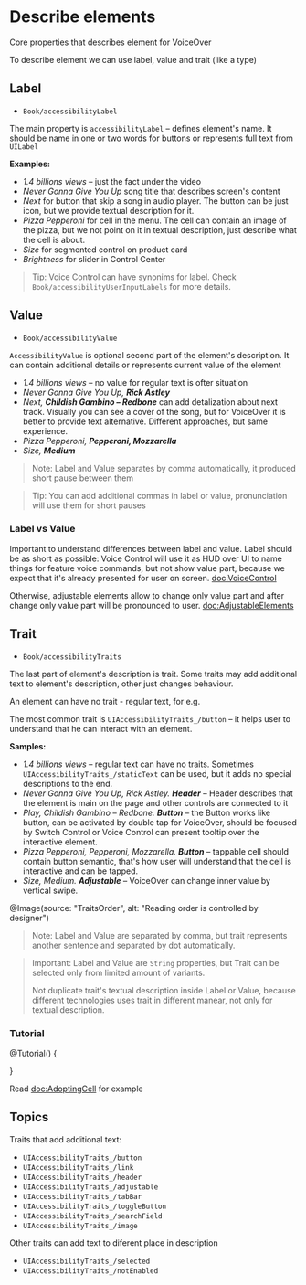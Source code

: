 # Describe elements

Core properties that describes element for VoiceOver

To describe element we can use label, value and trait (like a type)

## Label

- ``Book/accessibilityLabel``

The main property is `accessibilityLabel` – defines element's name. It should be name in one or two words for buttons or represents full text from `UILabel` 

**Examples:**
- *1.4 billions views* – just the fact under the video
- *Never Gonna Give You Up* song title that describes screen's content
- *Next* for button that skip a song in audio player. The button can be just icon, but we provide textual description for it.
- *Pizza Pepperoni* for cell in the menu. The cell can contain an image of the pizza, but we not point on it in textual description, just describe what the cell is about.
- *Size* for segmented control on product card
- *Brightness* for slider in Control Center

> Tip: Voice Control can have synonims for label. Check ``Book/accessibilityUserInputLabels`` for more details.

## Value

- ``Book/accessibilityValue``

`AccessibilityValue` is optional second part of the element's description. It can contain additional details or represents current value of the element
- *1.4 billions views* – no value for regular text is ofter situation
- *Never Gonna Give You Up, **Rick Astley*** 
- *Next, **Childish Gambino – Redbone*** can add detalization about next track. Visually you can see a cover of the song, but for VoiceOver it is better to provide text alternative. Different approaches, but same experience.
- *Pizza Pepperoni, **Pepperoni, Mozzarella***
- *Size, **Medium***

> Note: Label and Value separates by comma automatically, it produced short pause between them

> Tip: You can add additional commas in label or value, pronunciation will use them for short pauses

### Label vs Value

Important to understand differences between label and value. Label should be as short as possible: Voice Control will use it as HUD over UI to name things for feature voice commands, but not show value part, because we expect that it's already presented for user on screen. <doc:VoiceControl>

Otherwise, adjustable elements allow to change only value part and after change only value part will be pronounced to user. <doc:AdjustableElements>

## Trait
- ``Book/accessibilityTraits``

The last part of element's description is trait. Some traits may add additional text to element's description, other just changes behaviour. 

An element can have no trait - regular text, for e.g.

The most common trait is ``UIAccessibilityTraits_/button`` – it helps user to understand that he can interact with an element.

**Samples:**
- *1.4 billions views* – regular text can have no traits. Sometimes ``UIAccessibilityTraits_/staticText`` can be used, but it adds no special descriptions to the end. 
- *Never Gonna Give You Up, Rick Astley. **Header*** – Header describes that the element is main on the page and other controls are connected to it
- *Play, Childish Gambino – Redbone. **Button*** – the Button works like button, can be activated by double tap for VoiceOver, should be focused by Switch Control or Voice Control can present tooltip over the interactive element.
- *Pizza Pepperoni, Pepperoni, Mozzarella. **Button*** – tappable cell should contain button semantic, that's how user will understand that the cell is interactive and can be tapped. 
- *Size, Medium. **Adjustable*** – VoiceOver can change inner value by vertical swipe.


@Image(source: "TraitsOrder", alt: "Reading order is controlled by designer")

> Note: Label and Value are separated by comma, but trait represents another sentence and separated by dot automatically.

> Important: Label and Value are `String` properties, but Trait can be selected only from limited amount of variants.
>
> Not duplicate trait's textual description inside Label or Value, because different technologies uses trait in different manear, not only for textual description.  

### Tutorial

@Tutorial() {
    
}

Read <doc:AdoptingCell> for example

## Topics

Traits that add additional text:

- ``UIAccessibilityTraits_/button``
- ``UIAccessibilityTraits_/link``
- ``UIAccessibilityTraits_/header``
- ``UIAccessibilityTraits_/adjustable``
- ``UIAccessibilityTraits_/tabBar``
- ``UIAccessibilityTraits_/toggleButton``
- ``UIAccessibilityTraits_/searchField``
- ``UIAccessibilityTraits_/image``

Other traits can add text to diferent place in description
- ``UIAccessibilityTraits_/selected``
- ``UIAccessibilityTraits_/notEnabled``

